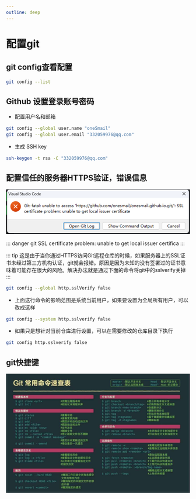 ```yaml
---
outline: deep
---
```

# 配置git

## git config查看配置

```sh
git config --list
```

## Github 设置登录账号密码

- 配置用户名和邮箱

```bash
git config --global user.name "oneSmail"
git config --global user.email "332059976@qq.com"
```

- 生成 SSH key

```bash
ssh-keygen -t rsa -C "332059976@qq.com"
```

## 配置信任的服务器HTTPS验证，错误信息

![微信截图_20230429222415](https://raw.githubusercontent.com/onesmail/onesmail.github.io/master/src/assset/images/%E5%BE%AE%E4%BF%A1%E6%88%AA%E5%9B%BE_20230429222415.png)

::: danger
git SSL certificate problem: unable to get local issuer certifica
:::

::: tip
这是由于当你通过HTTPS访问Git远程仓库的时候，如果服务器上的SSL证书未经过第三方机构认证，git就会报错。原因是因为未知的没有签署过的证书意味着可能存在很大的风险。解决办法就是通过下面的命令将git中的sslverify关掉
:::

```bash
git config --global http.sslVerify false
```

- 上面这行命令的影响范围是系统当前用户，如果要设置为全局所有用户，可以改成这样

```sh
git config --system http.sslverify false
```

- 如果只是想针对当前仓库进行设置，可以在需要修改的仓库目录下执行

```sh
git config http.sslverify false
```

## git快捷键

![git速查表](https://raw.githubusercontent.com/onesmail/onesmail.github.io/master/src/assset/images/git%E9%80%9F%E6%9F%A5%E8%A1%A8.jpg)